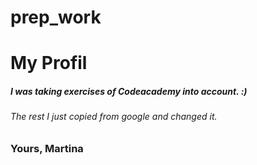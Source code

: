 # prep_work
# My Profil
##### I was taking exercises of *Codeacademy* into account. :)
###### The rest I just copied from google and changed it.
### Yours, Martina
